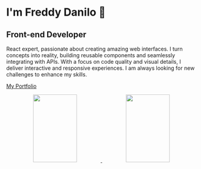 # I'm Freddy Danilo 👋
## Front-end Developer
<p>
  React expert, passionate about creating amazing web interfaces. I turn concepts into reality, building reusable components and seamlessly integrating with APIs. With a focus on code quality and visual details, I deliver interactive and responsive experiences. I am always looking for new challenges to enhance my skills.
</p>

<a href="https://freddydanilo.com/">My Portfolio</a>

<div align="center" display="inline-block">
  <a href="https://github.com/freddydanilo">
  <img height="180em" width="48%" src="https://github-readme-stats.vercel.app/api?username=freddydanilo&show_icons=true&theme=dracula&include_all_commits=true&count_private=true"/>    
  <img height="180em"  width="48%"  src="https://github-readme-stats.vercel.app/api/top-langs/?username=freddydanilo&layout=compact&langs_count=7&theme=dracula"/>
</div>
